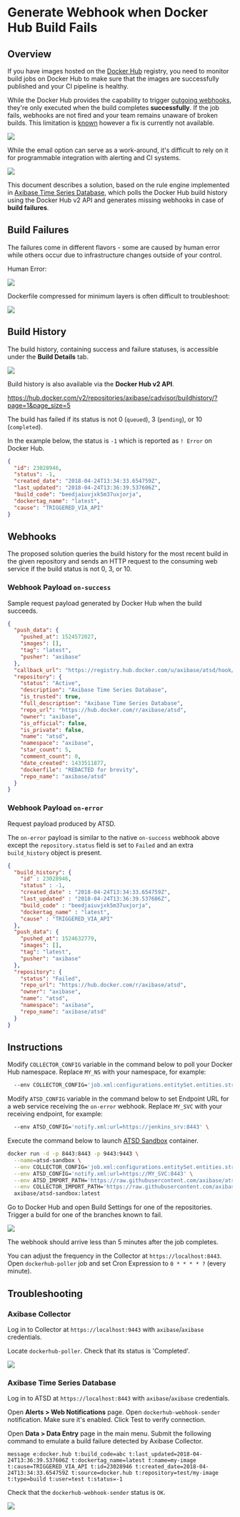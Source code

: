 # Generate Webhook when Docker Hub Build Fails

## Overview

If you have images hosted on the [Docker Hub](https://hub.docker.com)  registry, you need to monitor build jobs on Docker Hub to make sure that the images are successfully published and your CI pipeline is healthy.

While the Docker Hub provides the capability to trigger [outgoing webhooks](https://docs.docker.com/docker-hub/webhooks/), they're only executed when the build completes **successfully**. If the job fails, webhooks are not fired and your team remains unaware of broken builds. This limitation is [known](https://forums.docker.com/t/docker-hub-webhook-on-build-failure/1166) however a fix is currently not available.

![](images/docker-hub-notifications.png)

While the email option can serve as a work-around, it's difficult to rely on it for programmable integration with alerting and CI systems.

![](images/docker-email.png)

This document describes a solution, based on the rule engine implemented in [Axibase Time Series Database](https://github.com/axibase/atsd/tree/master/rule-engine#rule-engine), which polls the Docker Hub build history using the Docker Hub v2 API and generates missing webhooks in case of **build failures**.

## Build Failures

The failures come in different flavors - some are caused by human error while others occur due to infrastructure changes outside of your control.

Human Error:

![](images/job-fail-branch.png)

Dockerfile compressed for minimum layers is often difficult to troubleshoot:

![](images/job-fail-detailed.png)

## Build History

The build history, containing success and failure statuses, is accessible under the **Build Details** tab.

![](images/job-fail.png)

Build history is also available via the **Docker Hub v2 API**.

https://hub.docker.com/v2/repositories/axibase/cadvisor/buildhistory/?page=1&page_size=5

The build has failed if its status is not 0 (`queued`), 3 (`pending`), or 10 (`completed`).

In the example below, the status is `-1` which is reported as `! Error` on Docker Hub.

```json
{
  "id": 23028946,
  "status": -1,
  "created_date": "2018-04-24T13:34:33.654759Z",
  "last_updated": "2018-04-24T13:36:39.537606Z",
  "build_code": "beedjaiuvjxk5m37uxjorja",
  "dockertag_name": "latest",
  "cause": "TRIGGERED_VIA_API"
}
```

## Webhooks

The proposed solution queries the build history for the most recent build in the given repository and sends an HTTP request to the consuming web service if the build status is not 0, 3, or 10.

### Webhook Payload `on-success`

Sample request payload generated by Docker Hub when the build succeeds.

```json
{
  "push_data": {
    "pushed_at": 1524572027,
    "images": [],
    "tag": "latest",
    "pusher": "axibase"
  },
  "callback_url": "https://registry.hub.docker.com/u/axibase/atsd/hook/123/",
  "repository": {
    "status": "Active",
    "description": "Axibase Time Series Database",
    "is_trusted": true,
    "full_description": "Axibase Time Series Database",
    "repo_url": "https://hub.docker.com/r/axibase/atsd",
    "owner": "axibase",
    "is_official": false,
    "is_private": false,
    "name": "atsd",
    "namespace": "axibase",
    "star_count": 5,
    "comment_count": 0,
    "date_created": 1433511877,
    "dockerfile": "REDACTED for brevity",
    "repo_name": "axibase/atsd"
  }
}
```

### Webhook Payload `on-error`

Request payload produced by ATSD.

The `on-error` payload is similar to the native `on-success` webhook above except the `repository.status` field is set to `Failed` and an extra `build_history` object is present.

```json
{
  "build_history": {
    "id" : 23028946,
    "status" : -1,
    "created_date" : "2018-04-24T13:34:33.654759Z",
    "last_updated" : "2018-04-24T13:36:39.537606Z",
    "build_code" : "beedjaiuvjxk5m37uxjorja",
    "dockertag_name" : "latest",
    "cause" : "TRIGGERED_VIA_API"
  },
  "push_data": {
    "pushed_at": 1524632779,
    "images": [],
    "tag": "latest",
    "pusher": "axibase"
  },
  "repository": {
    "status": "Failed",
    "repo_url": "https://hub.docker.com/r/axibase/atsd",
    "owner": "axibase",
    "name": "atsd",
    "namespace": "axibase",
    "repo_name": "axibase/atsd"
  }
}
```

## Instructions

Modify `COLLECTOR_CONFIG` variable in the command below to poll your Docker Hub namespace. Replace `MY_NS` with your namespace, for example:

```sh
  --env COLLECTOR_CONFIG='job.xml:configurations.entitySet.entities.string=https://hub.docker.com/v2/repositories/myrepo/' \
```

Modify `ATSD_CONFIG` variable in the command below to set Endpoint URL for a web service receiving the `on-error` webhook. Replace `MY_SVC` with your receiving endpoint, for example:

```sh
  --env ATSD_CONFIG='notify.xml:url=https://jenkins_srv:8443' \
```

Execute the command below to launch [ATSD Sandbox](https://github.com/axibase/dockers/tree/atsd-sandbox) container.

```sh
docker run -d -p 8443:8443 -p 9443:9443 \
  --name=atsd-sandbox \
  --env COLLECTOR_CONFIG='job.xml:configurations.entitySet.entities.string=https://hub.docker.com/v2/repositories/MY_NS/' \
  --env ATSD_CONFIG='notify.xml:url=https://MY_SVC:8443' \
  --env ATSD_IMPORT_PATH='https://raw.githubusercontent.com/axibase/atsd-use-cases/master/how-to/docker/resources/rule.xml,https://raw.githubusercontent.com/axibase/atsd-use-cases/master/how-to/docker/resources/notify.xml' \
  --env COLLECTOR_IMPORT_PATH='https://raw.githubusercontent.com/axibase/atsd-use-cases/master/how-to/docker/resources/job.xml' \
  axibase/atsd-sandbox:latest
```

Go to Docker Hub and open Build Settings for one of the repositories. Trigger a build for one of the branches known to fail.

![](images/docker-hub-trigger.png)

The webhook should arrive less than 5 minutes after the job completes.

You can adjust the frequency in the Collector at `https://localhost:8443`. Open `dockerhub-poller` job and set Cron Expression to `0 * * * * ?` (every minute).

## Troubleshooting

### Axibase Collector

Log in to Collector at `https://localhost:9443` with `axibase`/`axibase` credentials.

Locate `dockerhub-poller`. Check that its status is 'Completed'.

![](images/collector-job-status.png)

### Axibase Time Series Database

Log in to ATSD at `https://localhost:8443` with `axibase`/`axibase` credentials.

Open **Alerts > Web Notifications** page. Open `dockerhub-webhook-sender` notification. Make sure it's enabled. Click Test to verify connection.

Open **Data > Data Entry** page in the main menu. Submit the following command to emulate a build failure detected by Axibase Collector.

```ls
message e:docker.hub t:build_code=abc t:last_updated=2018-04-24T13:36:39.537606Z t:dockertag_name=latest t:name=my-image t:cause=TRIGGERED_VIA_API t:id=23028946 t:created_date=2018-04-24T13:34:33.654759Z t:source=docker.hub t:repository=test/my-image t:type=build t:user=test t:status=-1
```

Check that the `dockerhub-webhook-sender` status is `OK`.

![](images/sender-status.png)
